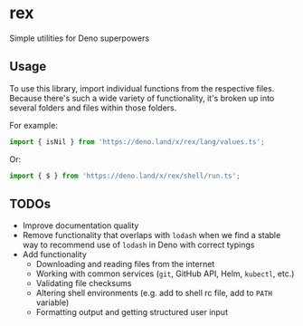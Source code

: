 # rex

Simple utilities for Deno superpowers

## Usage

To use this library, import individual functions from the respective files. Because there's such a
wide variety of functionality, it's broken up into several folders and files within those folders.

For example:

```typescript
import { isNil } from 'https://deno.land/x/rex/lang/values.ts';
```

Or:

```typescript
import { $ } from 'https://deno.land/x/rex/shell/run.ts';
```

## TODOs

- Improve documentation quality
- Remove functionality that overlaps with `lodash` when we find a stable way to recommend use of
  `lodash` in Deno with correct typings
- Add functionality
  - Downloading and reading files from the internet
  - Working with common services (`git`, GitHub API, Helm, `kubectl`, etc.)
  - Validating file checksums
  - Altering shell environments (e.g. add to shell rc file, add to `PATH` variable)
  - Formatting output and getting structured user input
